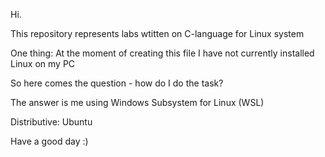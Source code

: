 Hi.

This repository represents labs wtitten on C-language for Linux system

One thing: At the moment of creating this file I have not currently installed Linux on my PC

So here comes the question - how do I do the task?

The answer is me using Windows Subsystem for Linux (WSL) 

Distributive: Ubuntu

Have a good day :)
